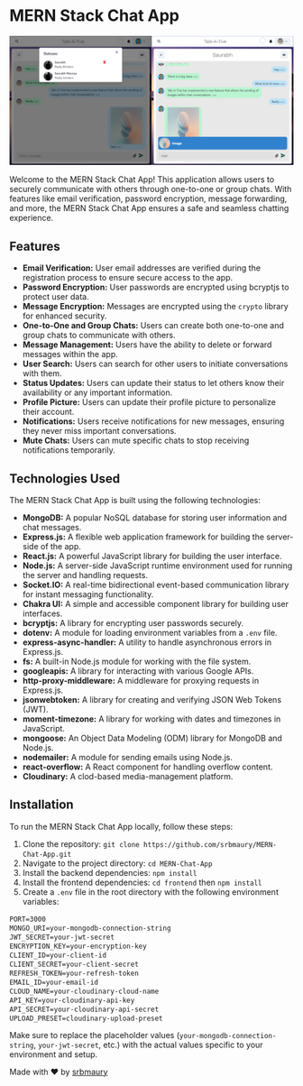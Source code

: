 # MERN Stack Chat App

![MERN Stack Chat App](https://github.com/srbmaury/MERN-Chat-App/blob/master/frontend/public/preview.png)

Welcome to the MERN Stack Chat App! This application allows users to securely communicate with others through one-to-one or group chats. With features like email verification, password encryption, message forwarding, and more, the MERN Stack Chat App ensures a safe and seamless chatting experience.

## Features

- **Email Verification:** User email addresses are verified during the registration process to ensure secure access to the app.
- **Password Encryption:** User passwords are encrypted using bcryptjs to protect user data.
- **Message Encryption:** Messages are encrypted using the `crypto` library for enhanced security.
- **One-to-One and Group Chats:** Users can create both one-to-one and group chats to communicate with others.
- **Message Management:** Users have the ability to delete or forward messages within the app.
- **User Search:** Users can search for other users to initiate conversations with them.
- **Status Updates:** Users can update their status to let others know their availability or any important information.
- **Profile Picture:** Users can update their profile picture to personalize their account.
- **Notifications:** Users receive notifications for new messages, ensuring they never miss important conversations.
- **Mute Chats:** Users can mute specific chats to stop receiving notifications temporarily.

## Technologies Used

The MERN Stack Chat App is built using the following technologies:

- **MongoDB:** A popular NoSQL database for storing user information and chat messages.
- **Express.js:** A flexible web application framework for building the server-side of the app.
- **React.js:** A powerful JavaScript library for building the user interface.
- **Node.js:** A server-side JavaScript runtime environment used for running the server and handling requests.
- **Socket.IO:** A real-time bidirectional event-based communication library for instant messaging functionality.
- **Chakra UI:** A simple and accessible component library for building user interfaces.
- **bcryptjs:** A library for encrypting user passwords securely.
- **dotenv:** A module for loading environment variables from a `.env` file.
- **express-async-handler:** A utility to handle asynchronous errors in Express.js.
- **fs:** A built-in Node.js module for working with the file system.
- **googleapis:** A library for interacting with various Google APIs.
- **http-proxy-middleware:** A middleware for proxying requests in Express.js.
- **jsonwebtoken:** A library for creating and verifying JSON Web Tokens (JWT).
- **moment-timezone:** A library for working with dates and timezones in JavaScript.
- **mongoose:** An Object Data Modeling (ODM) library for MongoDB and Node.js.
- **nodemailer:** A module for sending emails using Node.js.
- **react-overflow:** A React component for handling overflow content.
- **Cloudinary:** A clod-based media-management platform.

## Installation

To run the MERN Stack Chat App locally, follow these steps:

1. Clone the repository: `git clone https://github.com/srbmaury/MERN-Chat-App.git`
2. Navigate to the project directory: `cd MERN-Chat-App`
3. Install the backend dependencies: `npm install`
4. Install the frontend dependencies: `cd frontend` then `npm install`
5. Create a `.env` file in the root directory with the following environment variables:

```plaintext
PORT=3000
MONGO_URI=your-mongodb-connection-string
JWT_SECRET=your-jwt-secret
ENCRYPTION_KEY=your-encryption-key
CLIENT_ID=your-client-id
CLIENT_SECRET=your-client-secret
REFRESH_TOKEN=your-refresh-token
EMAIL_ID=your-email-id
CLOUD_NAME=your-cloudinary-cloud-name
API_KEY=your-cloudinary-api-key
API_SECRET=your-cloudinary-api-secret
UPLOAD_PRESET=cloudinary-upload-preset
```

Make sure to replace the placeholder values (`your-mongodb-connection-string`, `your-jwt-secret`, etc.) with the actual values specific to your environment and setup.

Made with ❤️ by [srbmaury](https://github.com/srbmaury)